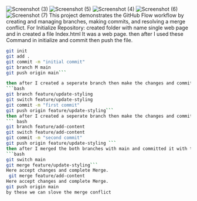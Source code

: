 ![Screenshot (3)](https://github.com/user-attachments/assets/09a80043-3817-4b95-a3c6-d22e05975266)
![Screenshot (5)](https://github.com/user-attachments/assets/605c0b50-b5ec-4059-b559-b5838e84044d)
![Screenshot (4)](https://github.com/user-attachments/assets/22e7935f-a818-40ce-ad96-709a897b8dc8)
![Screenshot (6)](https://github.com/user-attachments/assets/2f626781-205e-4eae-9981-e855d722601b)
![Screenshot (7)](https://github.com/user-attachments/assets/037cb791-3b7d-4a2d-881a-201c3362a6d2)
This project demonstrates the GitHub Flow workflow by creating and managing branches, making commits, and resolving a merge conflict.
For Initialize Repository:
created folder with name single web page and in created a file Index.html
It was a web page.
then after I used these Command in initialize and commit then push the file.
  ```bash
  git init
  git add .
  git commit -m "initial commit"
  git branch M main
  git push origin main```

then after I created a seperate branch then make the changes and committed it by these commands.
 ```bash
  git branch feature/update-styling
  git switch feature/update-styling
  git commit -m "first commit"
  git push origin feature/update-styling```
then after I created a seperate branch then make the changes and committed it by these commands.
 ``` bash
  git branch feature/add-content
  git switch feature/add-content
  git commit -m "second commit"
  git push origin feature/update-styling ```
then after I merged the both branches with main and committed it with these commands.
  ```bash
  git switch main
  git merge feature/update-styling```
Here accept changes and complete Merge.
   git merge feature/add-content
Here accept changes and complete Merge.
  git push origin main
by these we can slove the merge conflict
  
